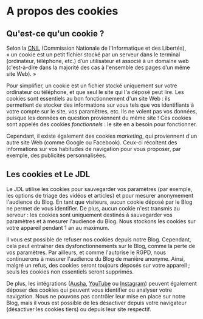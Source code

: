 # A propos des cookies

## Qu'est-ce qu'un cookie ?

Selon la [CNIL](https://www.cnil.fr/fr/definition/cookie) (Commission Nationale de l'Informatique et des Libertés), «&nbsp;un cookie est un petit fichier stocké par un serveur dans le terminal (ordinateur, téléphone, etc.) d’un utilisateur et associé à un domaine web (c'est-à-dire dans la majorité des cas à l'ensemble des pages d’un même site Web).&nbsp;»

Pour simplifier, un cookie est un fichier stocké uniquement sur votre ordinateur ou téléphone, et que seul le site qui l'a déposé peut lire. Les cookies sont essentiels au bon fonctionnement d'un site Web : ils permettent de stocker des informations sur vous tels que vos identifiants à votre compte sur le site, vos paramètres, etc. Ils ne volent pas vos données, puisque les données en question proviennent du même site ! Ces cookies sont appelés des cookies *fonctionnels* : le site en a besoin pour fonctionner.

Cependant, il existe également des cookies *marketing*, qui proviennent d'un autre site Web (comme Google ou Facebook). Ceux-ci récoltent des informations sur vos habitudes de navigation pour vous proposer, par exemple, des publicités personnalisées.

## Les cookies et Le JDL

Le JDL utilise les cookies pour sauvegarder vos paramètres (par exemple, les options de triage des vidéos et articles) et pour mesurer anonymement l'audience du Blog. En tant que visiteurs, aucun cookie déposé par le Blog ne permet de vous identifier. De plus, aucun cookie n'est transmis au serveur : les cookies sont uniquement destinés à sauvegarder vos paramètres et à mesurer l'audience du Blog. Nous stockons les cookies sur votre appareil pendant 1 an au maximum.

Il vous est possible de refuser nos cookies depuis notre Blog. Cependant, cela peut entraîner des dysfonctionnements sur le Blog, comme la perte de vos paramètres. Par ailleurs, et comme l'autorise le RGPD, nous continuerons à mesurer l'audience du Blog de manière anonyme. Ainsi, malgré un refus, des cookies seront toujours déposés sur votre appareil ; seuls les cookies non essentiels seront supprimés.

De plus, les intégrations ([Ausha](https://www.ausha.co/fr/), [YouTube](https://consent.youtube.com/d?continue=https://localhost:5173) ou [Instagram](https://www.instagram.com/accounts/cookie_settings/)) peuvent également déposer des cookies qui peuvent vous identifier ou analyser votre navigation. Nous ne pouvons pas contrôler leur mise en place sur notre Blog, mais il vous est possible de les désactiver depuis votre navigateur (désactiver les cookies tiers) ou depuis leur site respectif.